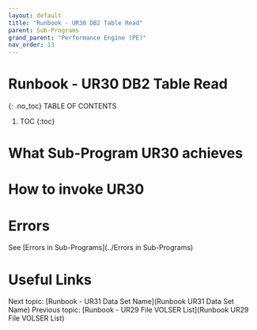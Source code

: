 ```yaml
---
layout: default
title: "Runbook - UR30 DB2 Table Read"
parent: Sub-Programs
grand_parent: "Performance Engine (PE)"
nav_order: 13
---
```


# Runbook - UR30 DB2 Table Read
{: .no_toc}
TABLE OF CONTENTS
1. TOC
{:toc}

# What Sub-Program UR30 achieves

# How to invoke UR30

# Errors
See [Errors in Sub-Programs](../Errors in Sub-Programs)


# Useful Links
Next topic: [Runbook - UR31 Data Set Name](Runbook UR31 Data Set Name)
Previous topic: [Runbook - UR29 File VOLSER List](Runbook UR29 File VOLSER List)
